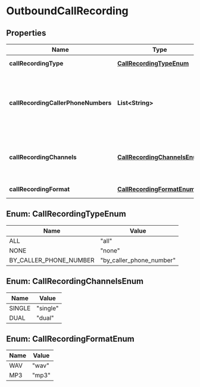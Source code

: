 

# OutboundCallRecording


## Properties

Name | Type | Description | Notes
------------ | ------------- | ------------- | -------------
**callRecordingType** | [**CallRecordingTypeEnum**](#CallRecordingTypeEnum) | Specifies which calls are recorded. |  [optional]
**callRecordingCallerPhoneNumbers** | **List&lt;String&gt;** | When call_recording_type is &#39;by_caller_phone_number&#39;, only outbound calls using one of these numbers will be recorded. Numbers must be specified in E164 format. |  [optional]
**callRecordingChannels** | [**CallRecordingChannelsEnum**](#CallRecordingChannelsEnum) | When using &#39;dual&#39; channels, the final audio file will be a stereo recording with the first leg on channel A, and the rest on channel B. |  [optional]
**callRecordingFormat** | [**CallRecordingFormatEnum**](#CallRecordingFormatEnum) | The audio file format for calls being recorded. |  [optional]



## Enum: CallRecordingTypeEnum

Name | Value
---- | -----
ALL | &quot;all&quot;
NONE | &quot;none&quot;
BY_CALLER_PHONE_NUMBER | &quot;by_caller_phone_number&quot;



## Enum: CallRecordingChannelsEnum

Name | Value
---- | -----
SINGLE | &quot;single&quot;
DUAL | &quot;dual&quot;



## Enum: CallRecordingFormatEnum

Name | Value
---- | -----
WAV | &quot;wav&quot;
MP3 | &quot;mp3&quot;




